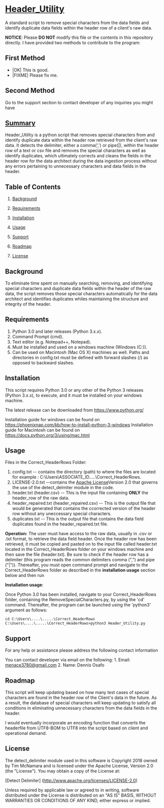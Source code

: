# <u>Header_Utility</u>
A standard script to remove special characters from the data fields and identify duplicate data fields within the header row of a client's raw data.

**NOTICE**: Please **DO NOT** modify this file or the contents in this repository directly. I have provided two methods 
to contribute to the program:

## First Method
* |OK| This is good.
* |FIXME| Please fix me.

## Second Method
Go to the support section to contact developer of any inquiries you might have
<u></u>

## <u> Summary</u>
Header_Utility is a python script that removes special characters from and identify duplicate data within the header row retrieved from the client's raw data. It detects the delimiter, either a comma(',') or pipe(|), within the header row of a text or csv file and removes the special characters as well as identify duplicates, which ultimately corrects and cleans the fields in the header row for the data architect during the data ingestion process without any errors pertaining to unnecessary characters and data fields in the header. 

## Table of Contents

1. [Background](#background)

2. [Requirements](#requirements)

3. [Installation](#installation)

4. [Usage](#usage)

5. [Support](#support)

6. [Roadmap](#roadmap)

7. [License](#license)


## Background
To eliminate time spent on manually searching, removing, and identifying special characters and duplicate data fields within the header of the raw data, the script removes those special characters automatically for the data architect and identifies duplicates whiles maintaining the structure and integrity of the header.

## Requirements
 1. Python 3.0 and later releases (Python 3.x.x). 
 2. Command Prompt (cmd).
 3. Text editor (e.g. Notepad++, Notepad).
 4. Must be installed and used on a windows machine (Windows (C:)).
 5. Can be used on Macintosh (Mac OS X) machines as well. Paths and directories in config.txt must be defined with forward slashes (/) as opposed to backward slashes.


## Installation

This script requires Python 3.0 or any other of the Python 3 releases (Python 3.x.x), to execute, and it must be installed on your windows machine. 

The latest release can be downloaded from https://www.python.org/ 

Installation guide for windows can be found on https://phoenixnap.com/kb/how-to-install-python-3-windows
Installation guide for Macintosh can be found on https://docs.python.org/3/using/mac.html


## Usage

Files in the Correct_HeaderRows Folder:

1. config.txt -- contains the directory (path) to where the files are located for example : C:\Users\ASSOCIATE_ID\.....\Correct_HeaderRows.
2. LICENSE-2.0.txt --contains the [Apache License](http://www.apache.org/licenses/LICENSE-2.0)Version 2.0 that governs the use of the detect_delmiter module in the code. 
3. header.txt (header.csv) -- This is the input file containing **ONLY** the header_row of the raw data.
4. header_repaired.txt (header_repaired.csv) -- This is the output file that would be generated that contains the ccorrected version of the header row without any uneccessary special characters. 
5. duplicates.txt -- This is the output file that contains the data field duplicates found in the header_repaired.txt file. 

<b>Operation:</b> 
The user must have access to the raw data, usually in .csv or .txt format, to retrieve the data field header. Once the header row has been retrieved, it must be copied and pasted on to the input file called header.txt located in the Correct_HeaderRows folder on your windows machine and then save the file (header.txt). Be sure to check if the header row has a delimiter (this program reads the common delimiters comma (",") and pipe ("|")). Thereafter, you must open command prompt and navigate to the Correct_HeaderRows folder as described in the <b>installation usage</b> section below and then run


<b>Installation usage</b>: 

Once Python 3.0 has been installed, navigate to your Correct_HeaderRows folder, containing the RemoveSpecialCharacters.py, by using the 'cd' command. Thereafter, the program can be launched using the 'python3' argument as follows:


```Command Prompt
cd C:\Users\....\.....\Correct_HeaderRows
C:\Users\....\.....\Correct_HeaderRows>python3 Header_Utility.py
```

## Support
For any help or assistance please address the following contact information 

You can contact developer via email on the following: 
	1. Email: menace3780@gmail.com 
	2. Name: Dennis Osafo


## Roadmap

This script will keep updating based on how many test cases of special characters are found in the header row of the Client's data in the future. As a result, the database of special characters will keep updating to satisfy all conditions in eliminating unnecessary characters from the data fields in the header.

I would eventually incorporate an encoding function that converts the headerfile from UTF8-BOM to UTF8 into the script based on client and operational demand.


## License

The detect_delimiter module used in this software is Copyright 2018 owned by Tim McNamara and is licensed under the Apache License, Version 2.0 (the "License"). You may obtain a copy of the License at:

[Detect Delimiter] (http://www.apache.org/licenses/LICENSE-2.0)

Unless required by applicable law or agreed to in writing, software distributed under the License is distributed on an "AS IS" BASIS, WITHOUT WARRANTIES OR CONDITIONS OF ANY KIND, either express or implied.








